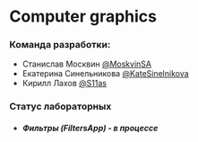 # Computer graphics
### Команда разработки:
- Станислав Москвин [@MoskvinSA](https://github.com/MoskvinSA)
- Екатерина Синельникова [@KateSinelnikova](https://github.com/KateSinelnikova)
- Кирилл Лахов [@S11as](https://github.com/S11as)

### Статус лабораторных
- ##### Фильтры (FiltersApp) - в процессе
